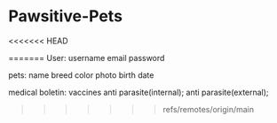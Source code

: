 # Pawsitive-Pets
<<<<<<< HEAD

=======
User:
username
email
password

pets:
name
breed
color
photo
birth date 

medical boletin:
vaccines
anti parasite(internal);
anti parasite(external);
>>>>>>> refs/remotes/origin/main
